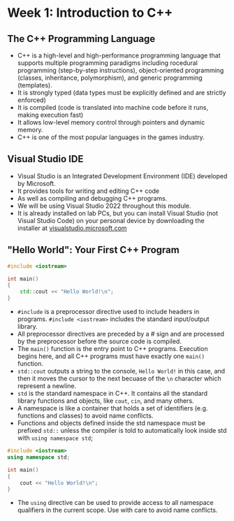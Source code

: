 Week 1: Introduction to C++
=============

The C++ Programming Language 
------------
* C++ is a high-level and high-performance programming language that supports multiple programming paradigms including rocedural programming (step-by-step instructions), object-oriented programming (classes, inheritance, polymorphism), and generic programming (templates).
* It is strongly typed (data types must be explicitly defined and are strictly enforced)
* It is compiled (code is translated into machine code before it runs, making execution fast)
* It allows low-level memory control through pointers and dynamic memory. 
* C++ is one of the most popular languages in the games industry.

Visual Studio IDE
-----------
* Visual Studio is an Integrated Development Environment (IDE) developed by Microsoft. 
* It provides tools for writing and editing C++ code
* As well as compiling and debugging C++ programs. 
* We will be using Visual Studio 2022 throughout this module.
* It is already installed on lab PCs, but you can install Visual Studio (not Visual Studio Code) on your personal device by downloading the installer at [visualstudio.microsoft.com](https://visualstudio.microsoft.com/)

 "Hello World": Your First C++ Program
 ----------
~~~cpp
#include <iostream>

int main()
{
    std::cout << "Hello World!\n";
}
~~~

* `#include` is a preprocessor directive used to include headers in programs. `#include <iostream>` includes the standard input/output library.
* All preprocessor directives are preceded by a # sign and are processed by the preprocessor before the source code is compiled.
* The `main()` function is the entry point to C++ programs. Execution begins here, and all C++ programs must have exactly one `main()` function.
* `std::cout` outputs a string to the console, `Hello World!` in this case, and then it moves the cursor to the next becuase of the `\n` character which represent a newline.
* `std` is the standard namespace in C++. It contains all the standard library functions and objects, like `cout`, `cin`, and many others. 
* A namespace is like a container that holds a set of identifiers (e.g. functions and classes) to avoid name conflicts. 
* Functions and objects defined inside the std namespace must be prefixed `std::` unless the compiler is told to automatically look inside std with `using namespace std`;

~~~cpp
#include <iostream>
using namespace std;

int main()
{
    cout << "Hello World!\n";
}
~~~
* The `using` directive can be used to provide access to all namespace qualifiers in the current scope. Use with care to avoid name conflicts.
